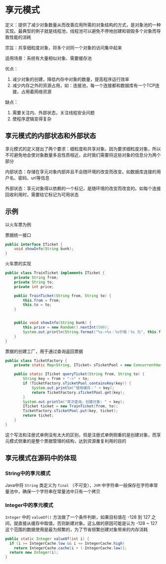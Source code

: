 # 享元模式

定义：提供了减少对象数量从而改善应用所需的对象结构的方式，是对象池的一种实现。最典型的例子就是线程池，线程池可以避免不停地创建和销毁多个对象而导致性能的消耗

宗旨：共享细粒度对象，将多个对同一个对象的访问集中起来

适用场景：系统有大量相似对象、需要缓存池

优点：

1. 减少对象的创建，降低内存中对象的数量，提高程序运行效率
2. 减少内存之外的资源占用，如：连接池，每一个连接都和数据库有一个TCP连接，占用着网络资源

缺点：

1. 需要关注内、外部状态，关注线程安全问题
2. 使程序逻辑变得复杂



## 享元模式的内部状态和外部状态

享元模式的定义提出了两个要求：细粒度和共享对象。因为要求细粒度对象，所以不可避免地会使对象数量多且性质相近，此时我们需要将这些对象的信息分为两个部分

内部状态：存储在享元对象内部并且不会随环境的改变而改变。如数据库连接的用户名、密码、url等信息

外部状态：享元对象得以依赖的一个标记，是随环境的改变而改变的。如每个连接回收利用时，需要给它标记为可用状态



## 示例

以火车票为例

票据统一接口

```java
public interface ITicket {
    void showInfo(String bunk);
}
```



火车票的实现

```java
public class TrainTicket implements ITicket {
    private String from;
    private String to;
    private int price;

    public TrainTicket(String from, String to) {
        this.from = from;
        this.to = to;
    }


    public void showInfo(String bunk) {
        this.price = new Random().nextInt(500);
        System.out.println(String.format("%s->%s：%s价格：%s 元", this.from, this.to, bunk, this.price));
    }
}
```



票据的创建工厂，用于通过查询返回票据

```java
public class TicketFactory {
    private static Map<String, ITicket> sTicketPool = new ConcurrentHashMap<String,ITicket>();

    public static ITicket queryTicket(String from, String to) {
        String key = from + "->" + to;
        if (TicketFactory.sTicketPool.containsKey(key)) {
            System.out.println("使用缓存：" + key);
            return TicketFactory.sTicketPool.get(key);
        }
        System.out.println("首次查询，创建对象: " + key);
        ITicket ticket = new TrainTicket(from, to);
        TicketFactory.sTicketPool.put(key, ticket);
        return ticket;
    }
}
```



这个写法和注册式单例没有太大的区别，但是注册式单例侧重的是创建对象，而享元模式侧重的是整个票据管理的结构，达到资源重复利用的目的



## 享元模式在源码中的体现

### String中的享元模式

Java中将 `String` 类定义为 `final` （不可变），`JVM` 中字符串一般保存在字符串常量池中，确保一个字符串在常量池中只有一个拷贝

### Integer中的享元模式

`Integer` 中的 `valueOf()` 方法做了一个条件判断，如果目标值在 -128 到 127 之间，就直接从缓存中取值，否则新建对象。这么做的原因可能是认为 -128 ~ 127 这个范围的数据使用是最为频繁的，为了节省频繁创建对象带来的内存消耗

```java
public static Integer valueOf(int i) {
  if (i >= IntegerCache.low && i <= IntegerCache.high)
    return IntegerCache.cache[i + (-IntegerCache.low)];
  return new Integer(i);
}
```

